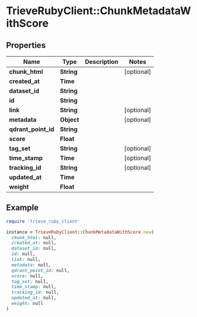 # TrieveRubyClient::ChunkMetadataWithScore

## Properties

| Name | Type | Description | Notes |
| ---- | ---- | ----------- | ----- |
| **chunk_html** | **String** |  | [optional] |
| **created_at** | **Time** |  |  |
| **dataset_id** | **String** |  |  |
| **id** | **String** |  |  |
| **link** | **String** |  | [optional] |
| **metadata** | **Object** |  | [optional] |
| **qdrant_point_id** | **String** |  |  |
| **score** | **Float** |  |  |
| **tag_set** | **String** |  | [optional] |
| **time_stamp** | **Time** |  | [optional] |
| **tracking_id** | **String** |  | [optional] |
| **updated_at** | **Time** |  |  |
| **weight** | **Float** |  |  |

## Example

```ruby
require 'trieve_ruby_client'

instance = TrieveRubyClient::ChunkMetadataWithScore.new(
  chunk_html: null,
  created_at: null,
  dataset_id: null,
  id: null,
  link: null,
  metadata: null,
  qdrant_point_id: null,
  score: null,
  tag_set: null,
  time_stamp: null,
  tracking_id: null,
  updated_at: null,
  weight: null
)
```


